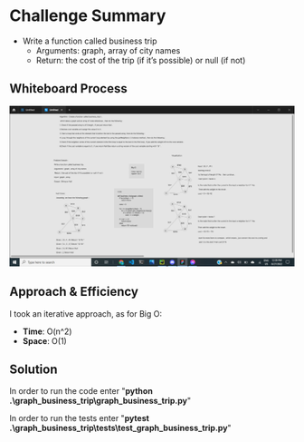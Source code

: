 # Challenge Summary
<!-- Description of the challenge -->
- Write a function called business trip
  - Arguments: graph, array of city names
  - Return: the cost of the trip (if it’s possible) or null (if not)

## Whiteboard Process
<!-- Embedded whiteboard image -->
![whiteboard pic](2022-08-27.png)

## Approach & Efficiency
<!-- What approach did you take? Why? What is the Big O space/time for this approach? -->
I took an iterative approach, as for Big O:
- **Time**: O(n^2)
- **Space**: O(1)

## Solution
<!-- Show how to run your code, and examples of it in action -->

In order to run the code enter "**python .\graph_business_trip\graph_business_trip.py**"

In order to run the tests enter "**pytest .\graph_business_trip\tests\test_graph_business_trip.py**"